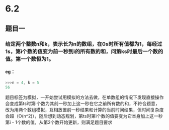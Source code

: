# 6.2
## 题目一
### 给定两个整数n和k，表示长为n的数组，在0s时所有值都为1，每经过1s，第i个数的值变为前一秒到i的所有数的和，问第ks时最后一个数的值。第一个数恒为1。
#### eg：
```c++
>>>n = 4, k = 5
56
```
题目标签为模拟，一开始尝试用模拟的方法去做，在单数组的情况下发现直接操作会变成第ts时第i个数为其前一秒加上这一秒在它之前所有数的和，不符合题意，改为用两个数组模拟，互相放置前一秒结果和计算的当前时间结果，但时间复杂度会超（O(n^2)），随后想到动态规划，第ts时第i个数的值要变为它本身加上这一秒第i - 1个数的值，从第2个数开始更新，则满足题目要求
<!--stackedit_data:
eyJoaXN0b3J5IjpbMTY4NDA0NDYyMywtMjEzMzg3MDcyMF19
-->